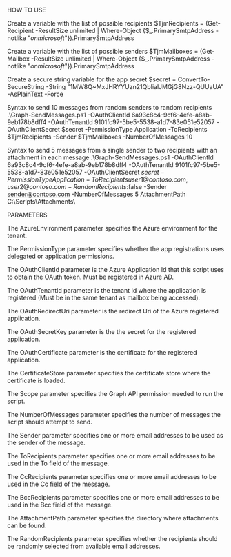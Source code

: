 HOW TO USE

Create a variable with the list of possible recipients
$TjmRecipients = (Get-Recipient -ResultSize unlimited | Where-Object {$_.PrimarySmtpAddress -notlike "*onmicrosoft*"}).PrimarySmtpAddress

Create a variable with the list of possible senders
$TjmMailboxes = (Get-Mailbox -ResultSize unlimited | Where-Object {$_.PrimarySmtpAddress -notlike "*onmicrosoft*"}).PrimarySmtpAddress

Create a secure string variable for the app secret
$secret = ConvertTo-SecureString -String "1MW8Q~MxJHRYYUzn21QbIialJMGjG8Nzz-QUUaUA" -AsPlainText -Force

Syntax to send 10 messages from random senders to random recipients
.\Graph-SendMessages.ps1 -OAuthClientId 6a93c8c4-9cf6-4efe-a8ab-9eb178b8dff4 -OAuthTenantId 9101fc97-5be5-5538-a1d7-83e051e52057 -OAuthClientSecret $secret -PermissionType Application -ToRecipients $TjmRecipients -Sender $TjmMailboxes -NumberOfMessages 10

Syntax to send 5 messages from a single sender to two recipients with an attachment in each message
.\Graph-SendMessages.ps1 -OAuthClientId 6a93c8c4-9cf6-4efe-a8ab-9eb178b8dff4 -OAuthTenantId 9101fc97-5be5-5538-a1d7-83e051e52057 -OAuthClientSecret $secret -PermissionType Application -ToRecipients user1@contoso.com,user2@contoso.com -RandomRecipients:$false -Sender sender@contoso.com -NumberOfMessages 5 AttachmentPath C:\Scripts\Attachments\


PARAMETERS

The AzureEnvironment parameter specifies the Azure environment for the tenant.

The PermissionType parameter specifies whether the app registrations uses delegated or application permissions.
    
The OAuthClientId parameter is the Azure Application Id that this script uses to obtain the OAuth token.  Must be registered in Azure AD.
    
The OAuthTenantId parameter is the tenant Id where the application is registered (Must be in the same tenant as mailbox being accessed).

The OAuthRedirectUri parameter is the redirect Uri of the Azure registered application.
    
The OAuthSecretKey parameter is the the secret for the registered application.
    
The OAuthCertificate parameter is the certificate for the registered application.
  
The CertificateStore parameter specifies the certificate store where the certificate is loaded.

The Scope parameter specifies the Graph API permission needed to run the script.

The NumberOfMessages parameter specifies the number of messages the script should attempt to send.

The Sender parameter specifies one or more email addresses to be used as the sender of the message.

The ToRecipients parameter specifies one or more email addresses to be used in the To field of the message.

The CcRecipients parameter specifies one or more email addresses to be used in the Cc field of the message.

The BccRecipients parameter specifies one or more email addresses to be used in the Bcc field of the message.

The AttachmentPath parameter specifies the directory where attachments can be found.

The RandomRecipients parameter specifies whether the recipients should be randomly selected from available email addresses.
